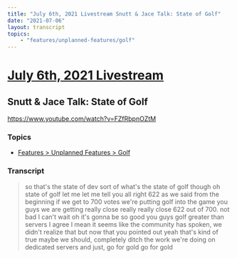 ```yaml
---
title: "July 6th, 2021 Livestream Snutt & Jace Talk: State of Golf"
date: "2021-07-06"
layout: transcript
topics:
    - "features/unplanned-features/golf"
---
```

# [July 6th, 2021 Livestream](../2021-07-06.md)
## Snutt & Jace Talk: State of Golf
https://www.youtube.com/watch?v=FZfRbpnOZtM

### Topics
* [Features > Unplanned Features > Golf](../topics/features/unplanned-features/golf.md)

### Transcript

> so that's the state of dev sort of what's the state of golf though oh state of golf let me let me tell you all right 622 as we said from the beginning if we get to 700 votes we're putting golf into the game you guys we are getting really close really really close 622 out of 700. not bad I can't wait oh it's gonna be so good you guys golf greater than servers I agree I mean it seems like the community has spoken, we didn't realize that but now that you pointed out yeah that's kind of true maybe we should, completely ditch the work we're doing on dedicated servers and just, go for gold go for gold

